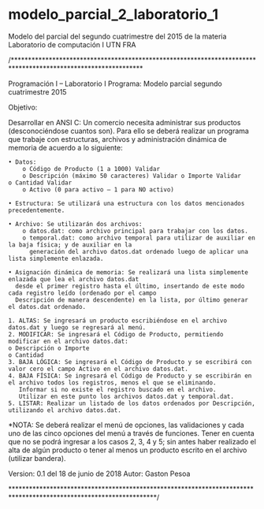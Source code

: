 # modelo_parcial_2_laboratorio_1
Modelo del parcial del segundo cuatrimestre del 2015 de la materia Laboratorio de computación I UTN FRA

/**************************************************************************************************************

 Programación I – Laboratorio I
 Programa: Modelo parcial segundo cuatrimestre 2015
 
 Objetivo:
 
 Desarrollar en ANSI C:
 Un comercio necesita administrar sus productos (desconociéndose cuantos son).
 Para ello se deberá realizar un programa que trabaje con
 estructuras, archivos y administración dinámica de memoria de acuerdo a lo siguiente:

    • Datos:
        o Código de Producto (1 a 1000) Validar
    	o Descripción (máximo 50 caracteres) Validar o Importe Validar
  	o Cantidad Validar
    	o Activo (0 para activo – 1 para NO activo)

    • Estructura: Se utilizará una estructura con los datos mencionados precedentemente.
 
    • Archivo: Se utilizarán dos archivos:
      	o datos.dat: como archivo principal para trabajar con los datos.
        o temporal.dat: como archivo temporal para utilizar de auxiliar en la baja física; y de auxiliar en la			  
          generación del archivo datos.dat ordenado luego de aplicar una lista simplemente enlazada.
 
    • Asignación dinámica de memoria: Se realizará una lista simplemente enlazada que lea el archivo datos.dat 
      desde el primer registro hasta el último, insertando de este modo cada registro leído (ordenado por el campo
      Descripción de manera descendente) en la lista, por último generar el datos.dat ordenado.

    1. ALTAS: Se ingresará un producto escribiéndose en el archivo datos.dat y luego se regresará al menú.
    2. MODIFICAR: Se ingresará el Código de Producto, permitiendo modificar en el archivo datos.dat:
 	o Descripción o Importe
 	o Cantidad
    3. BAJA LÓGICA: Se ingresará el Código de Producto y se escribirá con valor cero el campo Activo en el archivo datos.dat.
    4. BAJA FÍSICA: Se ingresará el Código de Producto y se escribirán en el archivo todos los registros, menos el que se eliminando.
       Informar si no existe el registro buscado en el archivo.
       Utilizar en este punto los archivos datos.dat y temporal.dat.
    5. LISTAR: Realizar un listado de los datos ordenados por Descripción, utilizando el archivo datos.dat.
 
 *NOTA: Se deberá realizar el menú de opciones, las validaciones y cada uno de las cinco opciones del menú a través de funciones.
  Tener en cuenta que no se podrá ingresar a los casos 2, 3, 4 y 5; sin antes haber realizado el alta de algún producto o tener al menos     un producto escrito en el archivo (utilizar bandera).

Version: 0.1 del 18 de junio de 2018
Autor: Gaston Pesoa

******************************************************************************************************************/
